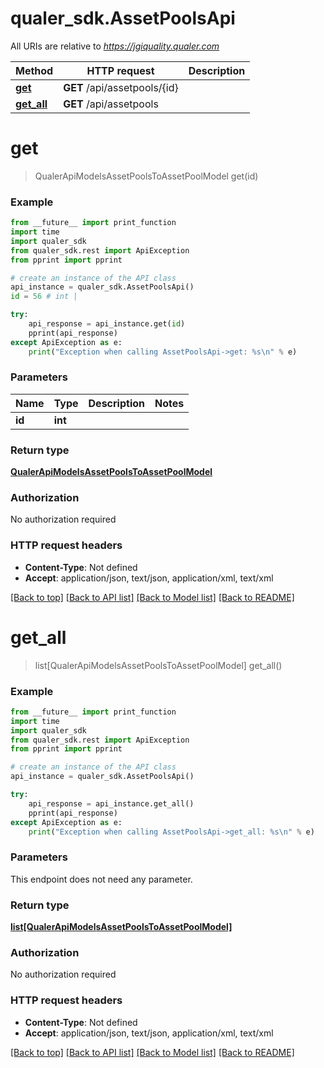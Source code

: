 # qualer_sdk.AssetPoolsApi

All URIs are relative to *https://jgiquality.qualer.com*

Method | HTTP request | Description
------------- | ------------- | -------------
[**get**](AssetPoolsApi.md#get) | **GET** /api/assetpools/{id} | 
[**get_all**](AssetPoolsApi.md#get_all) | **GET** /api/assetpools | 


# **get**
> QualerApiModelsAssetPoolsToAssetPoolModel get(id)



### Example
```python
from __future__ import print_function
import time
import qualer_sdk
from qualer_sdk.rest import ApiException
from pprint import pprint

# create an instance of the API class
api_instance = qualer_sdk.AssetPoolsApi()
id = 56 # int | 

try:
    api_response = api_instance.get(id)
    pprint(api_response)
except ApiException as e:
    print("Exception when calling AssetPoolsApi->get: %s\n" % e)
```

### Parameters

Name | Type | Description  | Notes
------------- | ------------- | ------------- | -------------
 **id** | **int**|  | 

### Return type

[**QualerApiModelsAssetPoolsToAssetPoolModel**](QualerApiModelsAssetPoolsToAssetPoolModel.md)

### Authorization

No authorization required

### HTTP request headers

 - **Content-Type**: Not defined
 - **Accept**: application/json, text/json, application/xml, text/xml

[[Back to top]](#) [[Back to API list]](../README.md#documentation-for-api-endpoints) [[Back to Model list]](../README.md#documentation-for-models) [[Back to README]](../README.md)

# **get_all**
> list[QualerApiModelsAssetPoolsToAssetPoolModel] get_all()



### Example
```python
from __future__ import print_function
import time
import qualer_sdk
from qualer_sdk.rest import ApiException
from pprint import pprint

# create an instance of the API class
api_instance = qualer_sdk.AssetPoolsApi()

try:
    api_response = api_instance.get_all()
    pprint(api_response)
except ApiException as e:
    print("Exception when calling AssetPoolsApi->get_all: %s\n" % e)
```

### Parameters
This endpoint does not need any parameter.

### Return type

[**list[QualerApiModelsAssetPoolsToAssetPoolModel]**](QualerApiModelsAssetPoolsToAssetPoolModel.md)

### Authorization

No authorization required

### HTTP request headers

 - **Content-Type**: Not defined
 - **Accept**: application/json, text/json, application/xml, text/xml

[[Back to top]](#) [[Back to API list]](../README.md#documentation-for-api-endpoints) [[Back to Model list]](../README.md#documentation-for-models) [[Back to README]](../README.md)

